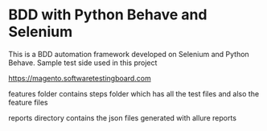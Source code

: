 # BDD with Python Behave and Selenium

This is a BDD automation framework developed on Selenium and Python Behave. Sample test side used in this project

https://magento.softwaretestingboard.com

features folder contains steps folder which has all the test files and also the feature files

reports directory contains the json files generated with allure reports
